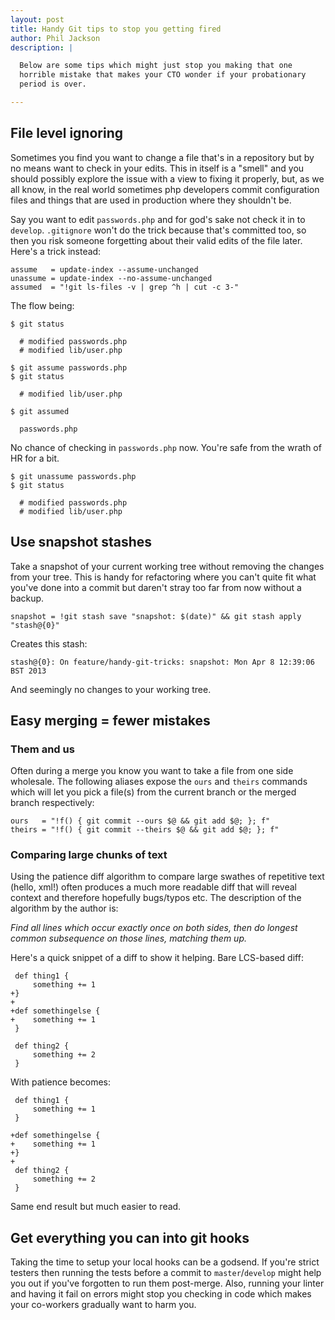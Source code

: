```yaml
---
layout: post
title: Handy Git tips to stop you getting fired
author: Phil Jackson
description: |

  Below are some tips which might just stop you making that one
  horrible mistake that makes your CTO wonder if your probationary
  period is over.

---
```


## File level ignoring

Sometimes you find you want to change a file that's in a repository
but by no means want to check in your edits. This in itself is a
"smell" and you should possibly explore the issue with a view to
fixing it properly, but, as we all know, in the real world sometimes
php developers commit configuration files and things that are used in
production where they shouldn't be.

Say you want to edit `passwords.php` and for god's sake not check it
in to `develop`. `.gitignore` won't do the trick because that's
committed too, so then you risk someone forgetting about their valid
edits of the file later. Here's a trick instead:

    assume   = update-index --assume-unchanged
    unassume = update-index --no-assume-unchanged
    assumed  = "!git ls-files -v | grep ^h | cut -c 3-"

The flow being:

    $ git status

      # modified passwords.php
      # modified lib/user.php

    $ git assume passwords.php
    $ git status

      # modified lib/user.php

    $ git assumed

      passwords.php

No chance of checking in `passwords.php` now. You're safe from the
wrath of HR for a bit.

    $ git unassume passwords.php
    $ git status

      # modified passwords.php
      # modified lib/user.php

## Use snapshot stashes

Take a snapshot of your current working tree without removing the
changes from your tree. This is handy for refactoring where you can't
quite fit what you've done into a commit but daren't stray too far
from now without a backup.

    snapshot = !git stash save "snapshot: $(date)" && git stash apply "stash@{0}"

Creates this stash:

    stash@{0}: On feature/handy-git-tricks: snapshot: Mon Apr 8 12:39:06 BST 2013

And seemingly no changes to your working tree.

## Easy merging = fewer mistakes

### Them and us

Often during a merge you know you want to take a file from one side
wholesale. The following aliases expose the `ours` and `theirs`
commands which will let you pick a file(s) from the current branch or
the merged branch respectively:

    ours   = "!f() { git commit --ours $@ && git add $@; }; f"
    theirs = "!f() { git commit --theirs $@ && git add $@; }; f"

### Comparing large chunks of text

Using the patience diff algorithm to compare large swathes of
repetitive text (hello, xml!) often produces a much more readable diff
that will reveal context and therefore hopefully bugs/typos etc. The
description of the algorithm by the author is:

*Find all lines which occur exactly once on both sides, then do
longest common subsequence on those lines, matching them up.*

Here's a quick snippet of a diff to show it helping. Bare LCS-based
diff:

     def thing1 {
         something += 1
    +}
    +
    +def somethingelse {
    +    something += 1
     }

     def thing2 {
         something += 2
     }

With patience becomes:

     def thing1 {
         something += 1
     }

    +def somethingelse {
    +    something += 1
    +}
    +
     def thing2 {
         something += 2
     }

Same end result but much easier to read.

## Get everything you can into git hooks

Taking the time to setup your local hooks can be a godsend. If you're
strict testers then running the tests before a commit to
`master`/`develop` might help you out if you've forgotten to run them
post-merge. Also, running your linter and having it fail on errors
might stop you checking in code which makes your co-workers gradually
want to harm you.
